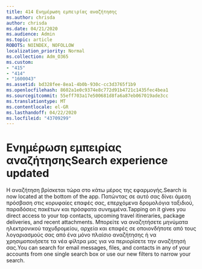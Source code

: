 ```yaml
---
title: 414 Ενημέρωση εμπειρίας αναζήτησης
ms.author: chrisda
author: chrisda
ms.date: 04/21/2020
ms.audience: Admin
ms.topic: article
ROBOTS: NOINDEX, NOFOLLOW
localization_priority: Normal
ms.collection: Adm_O365
ms.custom:
- "415"
- "414"
- "1600043"
ms.assetid: bd328fee-8ea1-4b0b-930c-cc3d3765f1b9
ms.openlocfilehash: 8602a1e0c9374e8c772d91b4721c1435fec4bea1
ms.sourcegitcommit: 55eff703a17e500681d8fa6a87eb067019ade3cc
ms.translationtype: MT
ms.contentlocale: el-GR
ms.lasthandoff: 04/22/2020
ms.locfileid: "43709299"
---
```

# <a name="search-experience-updated"></a><span data-ttu-id="a28cd-102">Ενημέρωση εμπειρίας αναζήτησης</span><span class="sxs-lookup"><span data-stu-id="a28cd-102">Search experience updated</span></span>

<span data-ttu-id="a28cd-103">Η αναζήτηση βρίσκεται τώρα στο κάτω μέρος της εφαρμογής.</span><span class="sxs-lookup"><span data-stu-id="a28cd-103">Search is now located at the bottom of the app.</span></span> <span data-ttu-id="a28cd-104">Πατώντας σε αυτό σας δίνει άμεση πρόσβαση στις κορυφαίες επαφές σας, επερχόμενα δρομολόγια ταξιδιού, παραδόσεις πακέτων και πρόσφατα συνημμένα.</span><span class="sxs-lookup"><span data-stu-id="a28cd-104">Tapping on it gives you direct access to your top contacts, upcoming travel itineraries, package deliveries, and recent attachments.</span></span> <span data-ttu-id="a28cd-105">Μπορείτε να αναζητήσετε μηνύματα ηλεκτρονικού ταχυδρομείου, αρχεία και επαφές σε οποιονδήποτε από τους λογαριασμούς σας από ένα μόνο πλαίσιο αναζήτησης ή να χρησιμοποιήσετε τα νέα φίλτρα μας για να περιορίσετε την αναζήτησή σας.</span><span class="sxs-lookup"><span data-stu-id="a28cd-105">You can search for email messages, files, and contacts in any of your accounts from one single search box or use our new filters to narrow your search.</span></span>
